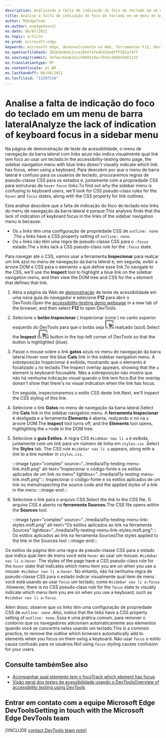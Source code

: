 ```yaml
---
description: Analisando a falta de indicação do foco do teclado em um menu de barra lateral, devido à falta de uma regra de pseudo-classe CSS para o estado de foco em um link, combinado com o link sem configuração de estrutura.
title: Analise a falta de indicação do foco do teclado em um menu de barra lateral
author: MSEdgeTeam
ms.author: msedgedevrel
ms.date: 06/07/2021
ms.topic: article
ms.prod: microsoft-edge
keywords: microsoft edge, desenvolvimento na Web, ferramentas F12, devtools
ms.openlocfilehash: 3626de9bdc2cce266efafe4b1b2e8fff501a74f7
ms.sourcegitcommit: 34feec6ae6241c598911dac7b63c28d655691233
ms.translationtype: MT
ms.contentlocale: pt-BR
ms.lasthandoff: 06/08/2021
ms.locfileid: "11597218"
---
```

# <a name="analyze-the-lack-of-indication-of-keyboard-focus-in-a-sidebar-menu"></a><span data-ttu-id="9e107-104">Analise a falta de indicação do foco do teclado em um menu de barra lateral</span><span class="sxs-lookup"><span data-stu-id="9e107-104">Analyze the lack of indication of keyboard focus in a sidebar menu</span></span>

<!-- Inspect tool, and CSS rules: pseudo-classes for states -->

<span data-ttu-id="9e107-105">Na página de demonstração de teste de acessibilidade, o menu de navegação da barra lateral com links azuis não indica visualmente qual link tem foco ao usar um teclado.</span><span class="sxs-lookup"><span data-stu-id="9e107-105">In the accessibility-testing demo page, the sidebar navigation menu with blue links doesn't visually indicate which link has focus, when using a keyboard.</span></span>  <span data-ttu-id="9e107-106">Para descobrir por que o menu de barra lateral é confuso para os usuários de teclado, procuraremos regras de pseudo-classe CSS para os estados e, juntamente com a propriedade CSS para estruturas de `hover` `focus` links.</span><span class="sxs-lookup"><span data-stu-id="9e107-106">To find out why the sidebar menu is confusing to keyboard users, we'll look for CSS pseudo-class rules for the `hover` and `focus` states, along with the CSS property for link outlines.</span></span>  

<span data-ttu-id="9e107-107">Esta análise descobre que a falta de indicação do foco do teclado nos links do menu de navegação da barra lateral é porque:</span><span class="sxs-lookup"><span data-stu-id="9e107-107">This analysis finds that the lack of indication of keyboard focus in the links of the sidebar navigation menu is because:</span></span>
*  <span data-ttu-id="9e107-108">Os `a` links têm uma configuração de propriedade CSS de `outline: none` .</span><span class="sxs-lookup"><span data-stu-id="9e107-108">The `a` links have a CSS property setting of `outline: none`.</span></span>
*  <span data-ttu-id="9e107-109">Os `a` links não têm uma regra de pseudo-classe CSS para o `:focus` estado.</span><span class="sxs-lookup"><span data-stu-id="9e107-109">The `a` links lack a CSS pseudo-class rule for the `:focus` state.</span></span>

<span data-ttu-id="9e107-110">Para navegar até o CSS, vamos usar a ferramenta **Inspecionar** para realçar um link azul no menu de navegação da barra lateral e, em seguida, exibir a árvore DOM e CSS para o elemento `a` que define esse link.</span><span class="sxs-lookup"><span data-stu-id="9e107-110">To navigate to the CSS, we'll use the **Inspect** tool to highlight a blue link on the sidebar navigation menu, and then view the DOM tree and CSS for the `a` element that defines that link.</span></span>

1.  <span data-ttu-id="9e107-111">Abra a página da Web de [demonstração][DevToolsA11yErrorsDemopage] de teste de acessibilidade em uma nova guia do navegador e selecione **F12** para abrir o DevTools.</span><span class="sxs-lookup"><span data-stu-id="9e107-111">Open the [accessibility-testing demo webpage][DevToolsA11yErrorsDemopage] in a new tab of the browser, and then select **F12** to open DevTools.</span></span>

1.  <span data-ttu-id="9e107-112">Selecione o **botão Inspecionar** \( Inspecionar ícone \) no canto superior esquerdo do DevTools para que o botão seja ![ ](../media/inspect-icon.msft.png) realçado (azul).</span><span class="sxs-lookup"><span data-stu-id="9e107-112">Select the **Inspect** \(![Inspect icon](../media/inspect-icon.msft.png)\) button in the top-left corner of DevTools so that the button is highlighted (blue).</span></span>

1.  <span data-ttu-id="9e107-113">Passe o mouse sobre o link **gatos** azuis no menu de navegação da barra lateral.</span><span class="sxs-lookup"><span data-stu-id="9e107-113">Hover over the blue **Cats** link in the sidebar navigation menu.</span></span>  <span data-ttu-id="9e107-114">A sobreposição Inspecionar é exibida, mostrando que o elemento é focalizado `a` no teclado.</span><span class="sxs-lookup"><span data-stu-id="9e107-114">The Inspect overlay appears, showing that the `a` element is keyboard-focusable.</span></span>  <span data-ttu-id="9e107-115">Mas a sobreposição não mostra que não há nenhuma indicação visual quando o link tem foco.</span><span class="sxs-lookup"><span data-stu-id="9e107-115">But the overlay doesn't show that there's no visual indication when the link has focus.</span></span>

    <span data-ttu-id="9e107-116">Em seguida, inspecionaremos o estilo CSS deste link.</span><span class="sxs-lookup"><span data-stu-id="9e107-116">Next, we'll inspect the CSS styling of this link.</span></span>
 
1.  <span data-ttu-id="9e107-117">Selecione o link **Gatos** no menu de navegação da barra lateral.</span><span class="sxs-lookup"><span data-stu-id="9e107-117">Select the **Cats** link in the sidebar navigation menu.</span></span>  <span data-ttu-id="9e107-118">A **ferramenta Inspecionar** é desligada e a ferramenta **Elements** é aberta, realçando o nó na `a` árvore DOM.</span><span class="sxs-lookup"><span data-stu-id="9e107-118">The **Inspect** tool turns off, and the **Elements** tool opens, highlighting the `a` node in the DOM tree.</span></span>

1.  <span data-ttu-id="9e107-119">Selecione a **guia Estilos.**  A regra CSS `#sidebar nav li a` é exibida, juntamente com um link para um número de linha em `styles.css` .</span><span class="sxs-lookup"><span data-stu-id="9e107-119">Select the **Styles** tab.  The CSS rule `#sidebar nav li a` appears, along with a link to a line number in `styles.css`.</span></span>

    :::image type="complex" source="../media/a11y-testing-menu-link.msft.png" alt-text="Inspecionar o código-fonte e os estilos aplicados de um link no menu" lightbox="../media/a11y-testing-menu-link.msft.png":::
        <span data-ttu-id="9e107-121">Inspecionar o código-fonte e os estilos aplicados de um link no menu</span><span class="sxs-lookup"><span data-stu-id="9e107-121">Inspecting the source code and the applied styles of a link in the menu</span></span>
    :::image-end:::
    
1.  <span data-ttu-id="9e107-122">Selecione o link para o arquivo CSS.</span><span class="sxs-lookup"><span data-stu-id="9e107-122">Select the link to the CSS file.</span></span>  <span data-ttu-id="9e107-123">O arquivo CSS é aberto na **ferramenta Sources.**</span><span class="sxs-lookup"><span data-stu-id="9e107-123">The CSS file opens within the **Sources** tool.</span></span>

    :::image type="complex" source="../media/a11y-testing-menu-link-styles.msft.png" alt-text="Os estilos aplicados ao link na ferramenta Sources" lightbox="../media/a11y-testing-menu-link-styles.msft.png":::
        <span data-ttu-id="9e107-125">Os estilos aplicados ao link na ferramenta Sources</span><span class="sxs-lookup"><span data-stu-id="9e107-125">The styles applied to the link in the Sources tool</span></span>
    :::image-end:::
    
<span data-ttu-id="9e107-126">Os estilos da página têm uma regra de pseudo-classe CSS para o estado que indica qual item de menu você está `hover` ao usar um mouse: `#sidebar nav li a:hover` .</span><span class="sxs-lookup"><span data-stu-id="9e107-126">The styles of the page have a CSS pseudo-class rule for the `hover` state that indicates which menu item you are on when you use a mouse: `#sidebar nav li a:hover`.</span></span>  <span data-ttu-id="9e107-127">No entanto, não há nenhuma regra de pseudo-classe CSS para o estado indicar visualmente qual item de menu você está usando ao usar `focus` um teclado, como `#sidebar nav li a:focus` .</span><span class="sxs-lookup"><span data-stu-id="9e107-127">However, there is no CSS pseudo-class rule for the `focus` state to visually indicate which menu item you are on when you use a keyboard, such as `#sidebar nav li a:focus`.</span></span>

<span data-ttu-id="9e107-128">Além disso, observe que os links têm uma configuração de propriedade CSS de `outline: none` .</span><span class="sxs-lookup"><span data-stu-id="9e107-128">Also, notice that the links have a CSS property setting of `outline: none`.</span></span>  <span data-ttu-id="9e107-129">Essa é uma prática comum, para remover o contorno que os navegadores adicionam automaticamente aos elementos quando você se concentra neles usando um teclado.</span><span class="sxs-lookup"><span data-stu-id="9e107-129">This is a common practice, to remove the outline which browsers automatically add to elements when you focus on them using a keyboard.</span></span>  <span data-ttu-id="9e107-130">Não usar `focus` o estilo causa confusão para os usuários.</span><span class="sxs-lookup"><span data-stu-id="9e107-130">Not using `focus` styling causes confusion for your users.</span></span>


## <a name="see-also"></a><span data-ttu-id="9e107-131">Consulte também</span><span class="sxs-lookup"><span data-stu-id="9e107-131">See also</span></span> 

*  [<span data-ttu-id="9e107-132">Acompanhar qual elemento tem o foco</span><span class="sxs-lookup"><span data-stu-id="9e107-132">Track which element has focus</span></span>](focus.md)
*  [<span data-ttu-id="9e107-133">Visão geral dos testes de acessibilidade usando o DevTools</span><span class="sxs-lookup"><span data-stu-id="9e107-133">Overview of accessibility testing using DevTools</span></span>](accessibility-testing-in-devtools.md)


## <a name="getting-in-touch-with-the-microsoft-edge-devtools-team"></a><span data-ttu-id="9e107-134">Entrar em contato com a equipe Microsoft Edge DevTools</span><span class="sxs-lookup"><span data-stu-id="9e107-134">Getting in touch with the Microsoft Edge DevTools team</span></span>  

[!INCLUDE [contact DevTools team note](../includes/contact-devtools-team-note.md)]  


<!-- links -->
[DevToolsA11yErrorsDemopage]: https://microsoftedge.github.io/DevToolsSamples/a11y-testing/page-with-errors.html "Webpage de demonstração de teste de acessibilidade | GitHub"

